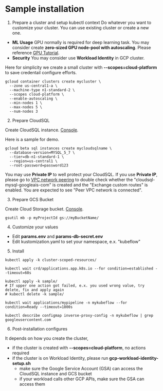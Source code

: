 # Sample installation

1. Prepare a cluster and setup kubectl context
Do whatever you want to customize your cluster. You can use existing cluster
or create a new one.
- **ML Usage** GPU normally is required for deep learning task.
You may consider create **zero-sized GPU node-pool with autoscaling**.
Please reference [GPU Tutorial](/samples/tutorials/gpu/).
- **Security** You may consider use **Workload Identity** in GCP cluster.

Here for simplicity we create a small cluster with **--scopes=cloud-platform**
to save credentail configure efforts.

```
gcloud container clusters create mycluster \
  --zone us-central1-a \
  --machine-type n1-standard-2 \
  --scopes cloud-platform \
  --enable-autoscaling \
  --min-nodes 1 \
  --max-nodes 5 \
  --num-nodes 3
```

2. Prepare CloudSQL

Create CloudSQL instance. [Console](https://console.cloud.google.com/sql/instances).

Here is a sample for demo.

```
gcloud beta sql instances create mycloudsqlname \
  --database-version=MYSQL_5_7 \
  --tier=db-n1-standard-1 \
  --region=us-central1 \
  --root-password=password123
```

You may use **Private IP** to well protect your CloudSQL.
If you use **Private IP**, please go to [VPC network peering](https://console.cloud.google.com/networking/peering/list)
to double check whether the "cloudsql-mysql-googleais-com" is created and the "Exchange custom routes" is enabled. You
are expected to see "Peer VPC network is connected".

3. Prepare GCS Bucket

Create Cloud Storage bucket. [Console](https://console.cloud.google.com/storage).

```
gsutil mb -p myProjectId gs://myBucketName/
```

4. Customize your values
- Edit **params.env** and **params-db-secret.env**
- Edit kustomization.yaml to set your namespace, e.x. "kubeflow"

5. Install

```
kubectl apply -k cluster-scoped-resources/

kubectl wait crd/applications.app.k8s.io --for condition=established --timeout=60s

kubectl apply -k sample/
# If upper one action got failed, e.x. you used wrong value, try delete, fix and apply again
# kubectl delete -k sample/

kubectl wait applications/mypipeline -n mykubeflow --for condition=Ready --timeout=1800s

kubectl describe configmap inverse-proxy-config -n mykubeflow | grep googleusercontent.com
```

6. Post-installation configures

It depends on how you create the cluster,
- if the cluster is created with **--scopes=cloud-platform**, no actions required
- if the cluster is on Workload Identity, please run **gcp-workload-identity-setup.sh**
  - make sure the Google Service Account (GSA) can access the CloudSQL instance and GCS bucket
  - if your workload calls other GCP APIs, make sure the GSA can access them
